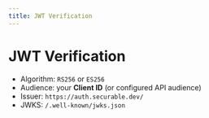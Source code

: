 ```yaml
---
title: JWT Verification
---
```


# JWT Verification

- Algorithm: `RS256` or `ES256`
- Audience: your **Client ID** (or configured API audience)
- Issuer: `https://auth.securable.dev/`
- JWKS: `/.well-known/jwks.json`

